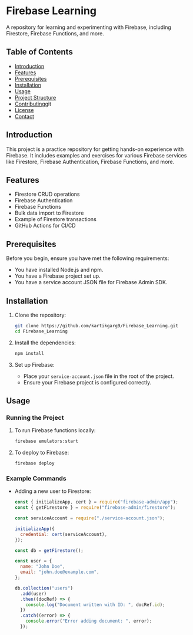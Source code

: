 # Firebase Learning

A repository for learning and experimenting with Firebase, including Firestore, Firebase Functions, and more.

## Table of Contents

- [Introduction](#introduction)
- [Features](#features)
- [Prerequisites](#prerequisites)
- [Installation](#installation)
- [Usage](#usage)
- [Project Structure](#project-structure)
- [Contributing](#contributing)git 
- [License](#license)
- [Contact](#contact)

## Introduction

This project is a practice repository for getting hands-on experience with Firebase. It includes examples and exercises for various Firebase services like Firestore, Firebase Authentication, Firebase Functions, and more.

## Features

- Firestore CRUD operations
- Firebase Authentication
- Firebase Functions
- Bulk data import to Firestore
- Example of Firestore transactions
- GitHub Actions for CI/CD

## Prerequisites

Before you begin, ensure you have met the following requirements:

- You have installed Node.js and npm.
- You have a Firebase project set up.
- You have a service account JSON file for Firebase Admin SDK.

## Installation

1. Clone the repository:

   ```sh
   git clone https://github.com/kartikgarg9/Firebase_Learning.git
   cd Firebase_Learning
   ```

2. Install the dependencies:

   ```sh
   npm install
   ```

3. Set up Firebase:
   - Place your `service-account.json` file in the root of the project.
   - Ensure your Firebase project is configured correctly.

## Usage

### Running the Project

1. To run Firebase functions locally:

   ```sh
   firebase emulators:start
   ```

2. To deploy to Firebase:
   ```sh
   firebase deploy
   ```

### Example Commands

- Adding a new user to Firestore:

  ```js
  const { initializeApp, cert } = require("firebase-admin/app");
  const { getFirestore } = require("firebase-admin/firestore");

  const serviceAccount = require("./service-account.json");

  initializeApp({
    credential: cert(serviceAccount),
  });

  const db = getFirestore();

  const user = {
    name: "John Doe",
    email: "john.doe@example.com",
  };

  db.collection("users")
    .add(user)
    .then((docRef) => {
      console.log("Document written with ID: ", docRef.id);
    })
    .catch((error) => {
      console.error("Error adding document: ", error);
    });
  ```

